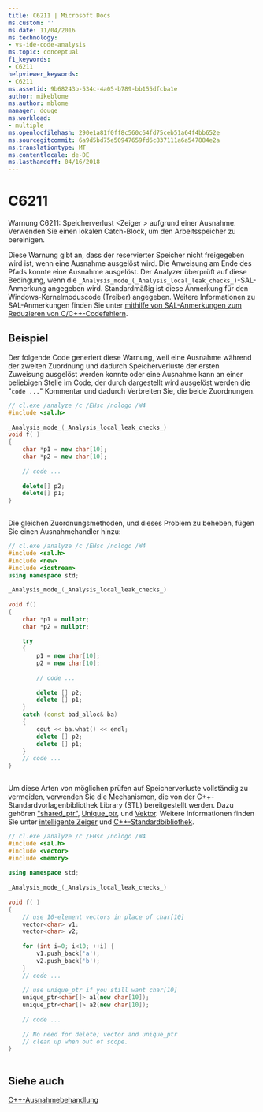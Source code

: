 ```yaml
---
title: C6211 | Microsoft Docs
ms.custom: ''
ms.date: 11/04/2016
ms.technology:
- vs-ide-code-analysis
ms.topic: conceptual
f1_keywords:
- C6211
helpviewer_keywords:
- C6211
ms.assetid: 9b68243b-534c-4a05-b789-bb155dfcba1e
author: mikeblome
ms.author: mblome
manager: douge
ms.workload:
- multiple
ms.openlocfilehash: 290e1a81f0ff8c560c64fd75ceb51a64f4bb652e
ms.sourcegitcommit: 6a9d5bd75e50947659fd6c837111a6a547884e2a
ms.translationtype: MT
ms.contentlocale: de-DE
ms.lasthandoff: 04/16/2018
---
```

# <a name="c6211"></a>C6211
Warnung C6211: Speicherverlust \<Zeiger > aufgrund einer Ausnahme. Verwenden Sie einen lokalen Catch-Block, um den Arbeitsspeicher zu bereinigen.  
  
 Diese Warnung gibt an, dass der reservierter Speicher nicht freigegeben wird ist, wenn eine Ausnahme ausgelöst wird. Die Anweisung am Ende des Pfads konnte eine Ausnahme ausgelöst. Der Analyzer überprüft auf diese Bedingung, wenn die `_Analysis_mode_(_Analysis_local_leak_checks_)`-SAL-Anmerkung angegeben wird. Standardmäßig ist diese Anmerkung für den Windows-Kernelmoduscode (Treiber) angegeben. Weitere Informationen zu SAL-Anmerkungen finden Sie unter [mithilfe von SAL-Anmerkungen zum Reduzieren von C/C++-Codefehlern](../code-quality/using-sal-annotations-to-reduce-c-cpp-code-defects.md).  
  
## <a name="example"></a>Beispiel  
 Der folgende Code generiert diese Warnung, weil eine Ausnahme während der zweiten Zuordnung und dadurch Speicherverluste der ersten Zuweisung ausgelöst werden konnte oder eine Ausnahme kann an einer beliebigen Stelle im Code, der durch dargestellt wird ausgelöst werden die "`code ...`" Kommentar und dadurch Verbreiten Sie, die beide Zuordnungen.  
  
```cpp  
// cl.exe /analyze /c /EHsc /nologo /W4   
#include <sal.h>  
  
_Analysis_mode_(_Analysis_local_leak_checks_)   
void f( )  
{  
    char *p1 = new char[10];  
    char *p2 = new char[10];  
  
    // code ...  
  
    delete[] p2;  
    delete[] p1;  
}  
  
```  
  
 Die gleichen Zuordnungsmethoden, und dieses Problem zu beheben, fügen Sie einen Ausnahmehandler hinzu:  
  
```cpp  
// cl.exe /analyze /c /EHsc /nologo /W4  
#include <sal.h>  
#include <new>  
#include <iostream>  
using namespace std;  
  
_Analysis_mode_(_Analysis_local_leak_checks_)   
  
void f()  
{  
    char *p1 = nullptr;   
    char *p2 = nullptr;  
  
    try  
    {  
        p1 = new char[10];  
        p2 = new char[10];  
  
        // code ...  
  
        delete [] p2;  
        delete [] p1;  
    }  
    catch (const bad_alloc& ba)  
    {  
        cout << ba.what() << endl;  
        delete [] p2;  
        delete [] p1;  
    }  
    // code ...  
}  
  
```  
  
 Um diese Arten von möglichen prüfen auf Speicherverluste vollständig zu vermeiden, verwenden Sie die Mechanismen, die von der C++-Standardvorlagenbibliothek Library (STL) bereitgestellt werden. Dazu gehören ["shared_ptr"](/cpp/standard-library/shared-ptr-class), [Unique_ptr](/cpp/standard-library/unique-ptr-class), und [Vektor](/cpp/standard-library/vector). Weitere Informationen finden Sie unter [intelligente Zeiger](/cpp/cpp/smart-pointers-modern-cpp) und [C++-Standardbibliothek](/cpp/standard-library/cpp-standard-library-reference).  
  
```cpp  
// cl.exe /analyze /c /EHsc /nologo /W4  
#include <sal.h>  
#include <vector>  
#include <memory>  
  
using namespace std;  
  
_Analysis_mode_(_Analysis_local_leak_checks_)   
  
void f( )  
{  
    // use 10-element vectors in place of char[10]  
    vector<char> v1;  
    vector<char> v2;  
  
    for (int i=0; i<10; ++i) {  
        v1.push_back('a');  
        v2.push_back('b');  
    }  
    // code ...  
  
    // use unique_ptr if you still want char[10]  
    unique_ptr<char[]> a1(new char[10]);  
    unique_ptr<char[]> a2(new char[10]);  
  
    // code ...  
  
    // No need for delete; vector and unique_ptr   
    // clean up when out of scope.  
}  
  
```  
  
## <a name="see-also"></a>Siehe auch  
 [C++-Ausnahmebehandlung](/cpp/cpp/cpp-exception-handling)